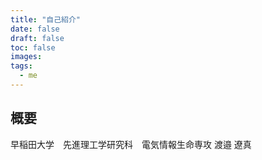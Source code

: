```yaml
---
title: "自己紹介"
date: false
draft: false
toc: false
images:
tags:
  - me
---
```

## 概要


早稲田大学　先進理工学研究科　電気情報生命専攻
渡邉 遼真